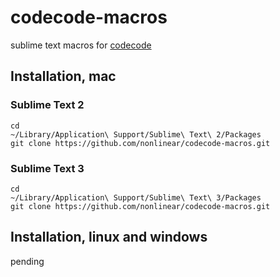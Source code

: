 # codecode-macros

sublime text macros for [codecode](http://www.nonlinear.nyc/codecode)

## Installation, mac

### Sublime Text 2
```
cd
~/Library/Application\ Support/Sublime\ Text\ 2/Packages
git clone https://github.com/nonlinear/codecode-macros.git
```

### Sublime Text 3
```
cd
~/Library/Application\ Support/Sublime\ Text\ 3/Packages
git clone https://github.com/nonlinear/codecode-macros.git
```

## Installation, linux and windows

pending

